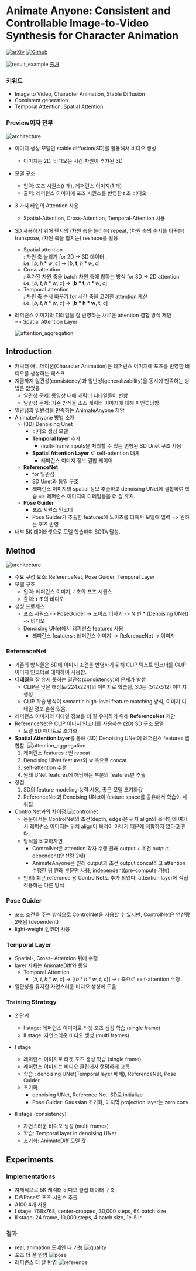 # Animate Anyone: Consistent and Controllable Image-to-Video Synthesis for Character Animation
[![arXiv](https://img.shields.io/badge/arXiv-2210.02441-b31b1b.svg)](https://arxiv.org/pdf/2311.17117.pdf)
[![Github](https://img.shields.io/badge/GitHub-181717?logo=github&logoColor=white)](https://github.com/HumanAIGC/AnimateAnyone?tab=readme-ov-file)

![result_example](./materials/AnimateAnyone/result.gif)
[출처](https://www.aitimes.com/news/articleView.html?idxno=155678)

### 키워드
- Image to Video, Character Animation, Stable Diffusion
- Consistent generation 
- Temporal Attention, Spatial Attention

### Preview이자 전부
![architecture](./materials/AnimateAnyone/architecture.png)
- 이미지 생성 모델인 stable diffusion(SD)를 활용해서 비디오 생성
  - 이미지는 2D, 비디오는 시간 차원이 추가된 3D
- 모델 구조
  - 입력: 포즈 시퀀스($t$ 개), 레퍼런스 이미지($1$ 개)
  - 출력: 레퍼런스 이미지에 포즈 시퀀스를 반영한 $t$ 초 비디오
- 3 가지 타입의 Attention 사용
  - Spatial-Attention, Cross-Attention, Temporal-Attention 사용
- SD 사용하기 위해 텐서의 (차원 축을 늘리는) repeat, (차원 축의 순서를 바꾸는) transpose, (차원 축을 합치는) reshape를 활용
  - Spatial attention 
  </br>: 차원 축 늘리기 for 2D -> 3D 데이터 , 
  </br> i.e. $[b,\; h*w,\; c]$ -> $[b,\; \mathbf{t},\; h*w,\; c]$
  - Cross attention 
  </br>: 추가된 차원 축을 batch 차원 축에 합하는 방식 for 3D -> 2D attention
  </br> i.e. $[b,\; t,\; h*w,\; c]$ -> $[\mathbf{b*t},\; h*w,\; c]$
  - Temporal attention
  </br>: 차원 축 순서 바꾸기 for 시간 축을 고려한 attention 계산 
  </br> i.e. $[b,\; t,\; h*w,\; c]$ -> $[\mathbf{b*h*w},\; \mathbf{t},\; c]$
- 레퍼런스 이미지의 디테일을 잘 반영하는 새로운 attention 결합 방식 제안
  </br> => Spatial Attention Layer

  ![attention_aggregation](./materials/AnimateAnyone/attention_aggregation.png)


## Introduction
- 캐릭터 애니메이션(Character Animation)은 레퍼런스 이미지에 포즈를 반영한 비디오를 생성하는 테스크 
- 지금까지 일관성(consistency)과 일반성(generalizability)을 동시에 만족하는 방법은 없었음
  - 일관성 문제: 동영상 내에 캐릭터 디테일들이 변함
  - 일반성 문제: 기존 방식들 소스 캐릭터 이미지에 대해 파인튜닝함
- 일관성과 일반성을 만족하는 AnimateAnyone 제안
- AnimateAnyone 방법 소개
  - (3D) Denoising Unet 
    - 비디오 생성 모델
    - __Temporal layer__ 추가
      - multi-frame inputs을 처리할 수 있는 변형된 SD Unet 구조 사용
    - __Spatial Attention Layer__ 로 self-attention 대체
      - 레퍼런스 이미지 정보 결합 레이어
  - __ReferenceNet__
    - for 일관성
    - SD Unet과 동일 구조
    - 레퍼런스 이미지의 spatial 정보 추출하고 denoising UNet에 결합하여 학습 => 레퍼런스 이미지의 디테일들을 더 잘 유지
  - __Pose Guider__
    - 포즈 시퀀스 인코더
    - Pose Guider가 추출한 features에 노이즈를 더해서 모델에 입력 => 원하는 포즈 반영
- 내부 5K 데이터셋으로 모델 학습하여 SOTA 달성.

## Method
  ![architecture](./materials/AnimateAnyone/architecture.png)
- 주요 구성 요소: ReferenceNet, Pose Guider, Temporal Layer
- 모델 구조
  - 입력: 레퍼런스 이미지, $t$ 초의 포즈 시퀀스
  - 출력: $t$ 초의 비디오 
- 생성 프로세스
  - 포즈 시퀀스 -> PoseGuider -> 노이즈 더하기 -> N 번 * (Denoising UNet) -> 비디오
  - Denoising UNet에서 레퍼런스 features 사용
    - 레퍼런스 featuers : 레퍼런스 이미지 -> ReferenceNet -> 이미지

### ReferenceNet
- 기존의 방식들은 SD에 이미지 조건을 반영하기 위해 CLIP 텍스트 인코더를 CLIP 이미지 인코더로 대체하여 사용함.
- **디테일**을 잘 유지 못하는 일관성(consistency)의 문제가 발생
  - CLIP은 낮은 해상도(224x224)의 이미지로 학습됨, SD는 (512x512) 이미지 생성
  - CLIP 학습 방식이 semantic high-level feature matching 방식, 이미지 디테일 정보 손실 있음.
- 레퍼런스 이미지의 디테일 정보를 더 잘 유지하기 위해 **ReferenceNet** 제안
- ReferenceNet은 CLIP 이미지 인코더를 사용하는 (2D) SD 구조 모델 
  - 모델 SD 웨이트로 초기화
- **Spatial Attention layer**를 통해 (3D) Denoising UNet에 레퍼런스 features 결합함.
![attention_aggregation](./materials/AnimateAnyone/attention_aggregation.png)
  1. 레퍼런스 features $t$ 번 repeat
  2. Denoising UNet features와 $w$ 축으로 concat
  3. self-attention 수행
  4. 원래 UNet features에 해당하는 부분의 features만 추출
- 장점
  1. SD의 feature modeling 능력 사용, 좋은 모델 초기화값
  2. ReferenceNet과 Denoising UNet이 feature space를 공유해서 학습이 쉬워짐
- ControlNet과의 차이점
  ![controlnet](./materials/AnimateAnyone/controlnet.png)
  - 논문에서는 ControlNet의 조건(depth, edge)은 위치 align의 목적인데 여기서 레퍼런스 이미지는 위치 align이 목적이 아니기 때문에 적합하지 않다고 한다. 
  - 방식을 비교하자면
    - ControlNet은 attention 각자 수행 원래 output + 조건 output, dependent(연산량 2배)
    - AnimateAnyone은 원래 output과 조건 output concat하고 attention 수행한 뒤 원래 부분만 사용, independent(pre-compute 가능)
  - 번외) 최근 reference 용 ControlNet도 추가 되었다. attention layer에 직접 적용하는 다른 방식

### Pose Guider
- 포즈 조건을 주는 방식으로 ControlNet을 사용할 수 있지만, ControlNet은 연산량 2배됨 (dependent)
- light-weight 인코더 사용

### Temporal Layer
- Spatial-, Cross- Attention 뒤에 수행
- layer 자체는 AnimateDiff와 동일
  - Temporal Attention 
    - $[b,\; t,\; h*w,\; c]$ -> $[(b*h*w,\; t,\; c)]$ -> $t$ 축으로 self-attention 수행
- 일관성을 유지한 자연스러운 비디오 생성에 도움

### Training Strategy
- 2 단계
  - I stage: 레퍼런스 이미지로 타겟 포즈 생성 학습 (single frame)
  - II stage: 자연스러운 비디오 생성 (multi frames)

- I stage
  - 레퍼런스 이미지로 타겟 포즈 생성 학습 (single frame)
  - 레퍼런스 이미지는 비디오 클립에서 랜덤하게 고름
  - 학습 : denoising UNet(Temporal layer 배제), ReferenceNet, Pose Guider
  - 초기화
    - denoising UNet, Reference Net: SD로 initialize
    - Pose Guider: Gaussian 초기화, 마지막 projection layer는 zero conv

- II stage (consistency)
  - 자연스러운 비디오 생성 (multi frames)
  - 학습: Temporal layer in denoising UNet 
  - 초기화: AnimateDiff 모델 값


## Experiments

### Implementations
- 자체적으로 5K 캐릭터 비디오 클립 데이터 구축
- DWPose로 포즈 시퀀스 추출
- A100 4개 사용
- I stage: 768x768, center-cropped, 30,000 steps, 64 batch size 
- II stage: 24 frame, 10,000 steps, 4 batch size, 1e-5 lr

### 결과
- real, animation 도메인 다 가능
![quality](./materials/AnimateAnyone/quality.png)
- 포즈 더 잘 반영
![pose](./materials/AnimateAnyone/pose.png)
- 레퍼런스 더 잘 반영
![reference](./materials/AnimateAnyone/reference.png)


